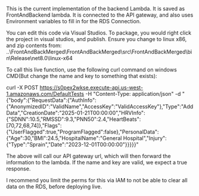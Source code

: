 This is the current implementation of the backend Lambda. It is saved as FrontAndBackend lambda.
It is connected to the API gateway, and also uses Environment variables to fill in for the RDS Connection.

You can edit this code via Visual Studios.
To package, you would right click the project in visual studios, and publish. Ensure you change to linux x86, and zip contents from:
..\FrontAndBackMerged\FrontAndBackMerged\src\FrontAndBackMerged\bin\Release\net8.0\linux-x64

To call this live function, use the following curl command on windows CMD(But change the name and key to something that exists):

curl -X POST https://s0pex2wkse.execute-api.us-west-1.amazonaws.com/DefaultTests -H "Content-Type: application/json" -d "{\"body\":{\"RequestData\":{\"AuthInfo\":{\"AnonymizedID\":\"ValidName\",\"AccessKey\":\"ValidAccessKey\"},\"Type\":\"AddData\",\"CreationDate\":\"2025-01-21T00:00:00\",\"HRVInfo\":{\"SDNN\":10.5,\"RMSSD\":9.3,\"PNN50\":2.4,\"HeartBeats\":[70,72,68,74]},\"Flags\":{\"UserFlagged\":true,\"ProgramFlagged\":false},\"PersonalData\":{\"Age\":30,\"BMI\":24.5,\"HospitalName\":\"General Hospital\",\"Injury\":{\"Type\":\"Sprain\",\"Date\":\"2023-12-01T00:00:00\"}}}}}"

The above will call our API gateway url, which will then forward the information to the lambda. If the name and key are valid, we expect a true response.

I recommend you limit the perms for this via IAM to not be able to clear all data on the RDS, before deploying live.